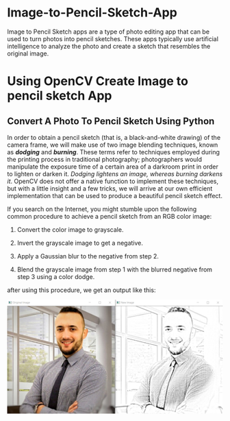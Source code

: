 # Image-to-Pencil-Sketch-App
 Image to Pencil Sketch apps are a type of photo editing app that can be used to turn photos into pencil sketches. These apps typically use artificial intelligence to analyze the photo and create a sketch that resembles the original image. 

# Using OpenCV Create Image to pencil sketch App
## Convert A Photo To Pencil Sketch Using Python 

In order to obtain a pencil sketch (that is, a black-and-white drawing) of the camera frame, we will make use of two image blending techniques, known as __*dodging*__ and __*burning*__. These terms refer to techniques employed during the printing process in traditional photography; photographers would manipulate the exposure time of a certain area of a darkroom print in order to lighten or darken it. _Dodging lightens an image, whereas burning darkens it_.
OpenCV does not offer a native function to implement these techniques, but with a little insight and a few tricks, we will arrive at our own efficient implementation that can be used to produce a beautiful pencil sketch effect.

If you search on the Internet, you might stumble upon the following common procedure to achieve a pencil sketch from an RGB color image:

1. Convert the color image to grayscale.

2. Invert the grayscale image to get a negative.

3. Apply a Gaussian blur to the negative from step 2.

4. Blend the grayscale image from step 1 with the blurred negative from step 3 using a color dodge.


after using this procedure, we get an output like this:


![alt text](https://github.com/Kal-Sel/OpenCV---Image-to-pencil-sketch/blob/master/Opencv.png "Coloured to pencil sketch")
